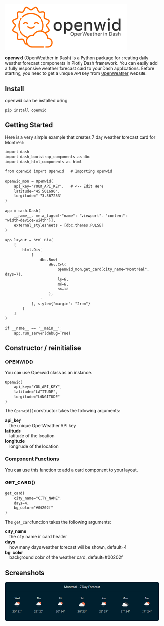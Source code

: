 <img src="doc/openwid-logo.png" alt="drawing" width="400"/>

**openwid** (OpenWeather in Dash) is a Python package for creating daily weather forecast components in Plotly Dash framework. You can easily add a fully responsive weather forecast card to your Dash applications. Before starting, you need to get a unique API key from <a href="https://home.openweathermap.org/api_keys">OpenWeather</a> website.

## Install
openwid can be installed using
```
pip install openwid
```

## Getting Started

Here is a very simple example that creates 7 day weather forecast card for Montréal:
```
import dash
import dash_bootstrap_components as dbc
import dash_html_components as html

from openwid import Openwid   # Importing openwid

openwid_mon = Openwid(
    api_key="YOUR_API_KEY",   # <-- Edit Here
    latitude="45.501690",
    longitude="-73.567253"
)

app = dash.Dash(
    __name__, meta_tags=[{"name": "viewport", "content": "width=device-width"}],
    external_stylesheets = [dbc.themes.PULSE]
)

app.layout = html.Div(
    [
        html.Div(
            [
                dbc.Row(
                    dbc.Col(
                        openwid_mon.get_card(city_name="Montréal", days=7),
                        lg=6,
                        md=6,
                        sm=12
                    ),
                )
            ], style={"margin": "2rem"}
        )
    ]
)

if __name__ == '__main__':
    app.run_server(debug=True)
```

## Constructor / reinitialise

### OPENWID()
You can use Openwid class as an instance.
```
Openwid(
    api_key="YOU_API_KEY",
    latitude="LATITUDE",
    longitude="LONGITUDE"
)
```
The ```Openwid()```constructor takes the following arguments:

**api_key**  
&emsp;the unique OpenWeather API key  
**latitude**  
 &emsp;latitude of the location  
**longitude**  
&emsp;longitude of the location  
    
### Component Functions
You can use this function to add a card component to your layout.

### GET_CARD()
```
get_card(
    city_name="CITY_NAME",
    days=4,
    bg_color="#00202f"
)
```

The ```get_card```function takes the following arguments:

**city_name**  
&emsp;the city name in card header  
**days**  
&emsp;how many days weather forecast will be shown, default=4  
**bg_color**  
&emsp;background color of the weather card, default=#00202f  

## Screenshots
<img src="doc/screenshot-1.png" alt="drawing"/>
